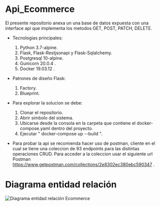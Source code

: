 # Api_Ecommerce

El presente repositorio anexa un una base de datos expuesta con una interface api que implementa los metodos GET, POST, PATCH, DELETE.

- Tecnologias principales:
   1. Python 3.7-alpine.
   2. Flask, Flask-Restjsonapi y Flask-Sqlalchemy.
   3. Postgresql 10-alpine.
   4. Gunicorn 20.0.4 .
   4. Docker 19.03.12 .
 
- Patrones de diseño Flask:
  1. Factory.
  2. Blueprint.

- Para explorar la solucion se debe:
    1. Clonar el repositorio.
    2. Abrir simbolo del sistema.
    3. Ubicarse desde la consola en la carpeta que contiene el docker-compose.yaml dentro del proyecto.
    4. Ejecutar " docker-compose up --build ".
    
- Para probar la api se recomienda hacer uso de postman, cliente en el cual se tiene una coleccion de 93 endpoints para las distintas operaciones CRUD. Para acceder a la coleccion
  usar el siguiente url Postman https://www.getpostman.com/collections/2e8302ec380ebc590347 .
 
 # Diagrama entidad relación
 ![Diagrama entidad relación Ecommerce](https://raw.githubusercontent.com/ManuelSBZ/backend/blob/master/ecommerce.png)

